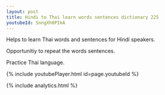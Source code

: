 ```yaml
---
layout: post
title: Hindi to Thai learn words sentences dictionary 225 
youtubeId: SnngXh0PIkA
---
```

 
 
Helps to learn Thai words and sentences for Hindi speakers.

Opportunitiy to repeat the words sentences. 

Practice Thai language. 
 
{% include youtubePlayer.html id=page.youtubeId %}
 
 
{% include analytics.html %}